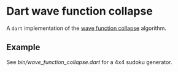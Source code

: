 # Dart wave function collapse

A `dart` implementation of the [wave function collapse](https://github.com/mxgmn/WaveFunctionCollapse) algorithm.

## Example

See *bin/wave_function_collapse.dart* for a 4x4 sudoku generator.
